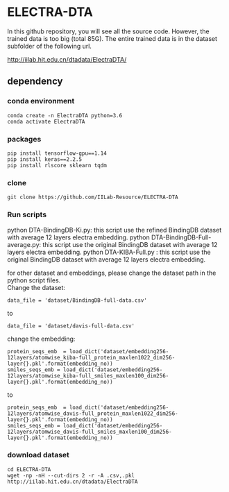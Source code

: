 # ELECTRA-DTA

In this github repository, you will see all the source code. However, the
trained data is too big (total 85G). The entire trained data is in the dataset
subfolder of the following url.

http://iilab.hit.edu.cn/dtadata/ElectraDTA/ 

## dependency

### conda environment

```
conda create -n ElectraDTA python=3.6
conda activate ElectraDTA
```
### packages

```
pip install tensorflow-gpu==1.14
pip install keras==2.2.5
pip install rlscore sklearn tqdm
``` 

### clone

```
git clone https://github.com/IILab-Resource/ELECTRA-DTA
```
 
### Run scripts
python DTA-BindingDB-Ki.py: this script use the refined BindingDB dataset with average 12 layers electra embedding.
python DTA-BindingDB-Full-average.py: this script use the original BindingDB dataset with average 12 layers electra embedding.
python DTA-KIBA-Full.py :  this script use the original BindingDB dataset with average 12 layers electra embedding.

for other dataset and embeddings, please change the dataset path in the python script files.  
Change the dataset:
``` 
data_file = 'dataset/BindingDB-full-data.csv'
```
to 
``` 
data_file = 'dataset/davis-full-data.csv'
```
change the embedding:
```
protein_seqs_emb  = load_dict('dataset/embedding256-12layers/atomwise_kiba-full_protein_maxlen1022_dim256-layer{}.pkl'.format(embedding_no))
smiles_seqs_emb = load_dict('dataset/embedding256-12layers/atomwise_kiba-full_smiles_maxlen100_dim256-layer{}.pkl'.format(embedding_no))

```
to 
```
protein_seqs_emb  = load_dict('dataset/embedding256-12layers/atomwise_davis-full_protein_maxlen1022_dim256-layer{}.pkl'.format(embedding_no))
smiles_seqs_emb = load_dict('dataset/embedding256-12layers/atomwise_davis-full_smiles_maxlen100_dim256-layer{}.pkl'.format(embedding_no))

```


### download dataset

```
cd ELECTRA-DTA
wget -np -nH --cut-dirs 2 -r -A .csv,.pkl http://iilab.hit.edu.cn/dtadata/ElectraDTA
```
